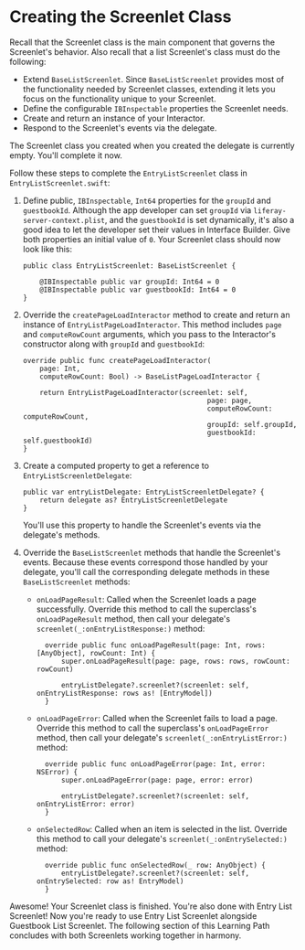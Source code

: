 # Creating the Screenlet Class

Recall that the Screenlet class is the main component that governs the 
Screenlet's behavior. Also recall that a list Screenlet's class must do the 
following: 

-   Extend `BaseListScreenlet`. Since `BaseListScreenlet` provides most of the 
    functionality needed by Screenlet classes, extending it lets you focus on 
    the functionality unique to your Screenlet. 
-   Define the configurable `IBInspectable` properties the Screenlet needs. 
-   Create and return an instance of your Interactor. 
-   Respond to the Screenlet's events via the delegate. 

The Screenlet class you created when you created the delegate is currently 
empty. You'll complete it now. 

Follow these steps to complete the `EntryListScreenlet` class in 
`EntryListScreenlet.swift`: 

1.  Define public, `IBInspectable`, `Int64` properties for the `groupId` and 
    `guestbookId`. Although the app developer can set `groupId` via 
    `liferay-server-context.plist`, and the `guestbookId` is set dynamically, 
    it's also a good idea to let the developer set their values in Interface 
    Builder. Give both properties an initial value of `0`. Your Screenlet class 
    should now look like this: 

        public class EntryListScreenlet: BaseListScreenlet {

            @IBInspectable public var groupId: Int64 = 0
            @IBInspectable public var guestbookId: Int64 = 0
        }

2.  Override the `createPageLoadInteractor` method to create and return an 
    instance of `EntryListPageLoadInteractor`. This method includes `page` and 
    `computeRowCount` arguments, which you pass to the Interactor's constructor 
    along with `groupId` and `guestbookId`: 

        override public func createPageLoadInteractor(
            page: Int,
            computeRowCount: Bool) -> BaseListPageLoadInteractor {
        
            return EntryListPageLoadInteractor(screenlet: self,
                                                     page: page,
                                                     computeRowCount: computeRowCount,
                                                     groupId: self.groupId,
                                                     guestbookId: self.guestbookId)
        }

3.  Create a computed property to get a reference to 
    `EntryListScreenletDelegate`: 

        public var entryListDelegate: EntryListScreenletDelegate? {
            return delegate as? EntryListScreenletDelegate
        }

    You'll use this property to handle the Screenlet's events via the delegate's 
    methods. 

4.  Override the `BaseListScreenlet` methods that handle the Screenlet's events. 
    Because these events correspond those handled by your delegate, you'll call 
    the corresponding delegate methods in these `BaseListScreenlet` methods: 

    - `onLoadPageResult`: Called when the Screenlet loads a page successfully. 
      Override this method to call the superclass's `onLoadPageResult` method, 
      then call your delegate's `screenlet(_:onEntryListResponse:)` method: 

            override public func onLoadPageResult(page: Int, rows: [AnyObject], rowCount: Int) {
                super.onLoadPageResult(page: page, rows: rows, rowCount: rowCount)

                entryListDelegate?.screenlet?(screenlet: self, onEntryListResponse: rows as! [EntryModel])
            }

    - `onLoadPageError`: Called when the Screenlet fails to load a page. 
      Override this method to call the superclass's `onLoadPageError` method, 
      then call your delegate's `screenlet(_:onEntryListError:)` method: 

            override public func onLoadPageError(page: Int, error: NSError) {
                super.onLoadPageError(page: page, error: error)

                entryListDelegate?.screenlet?(screenlet: self, onEntryListError: error)
            }

    - `onSelectedRow`: Called when an item is selected in the list. Override 
      this method to call your delegate's `screenlet(_:onEntrySelected:)` 
      method: 

            override public func onSelectedRow(_ row: AnyObject) {
                entryListDelegate?.screenlet?(screenlet: self, onEntrySelected: row as! EntryModel)
            }

Awesome! Your Screenlet class is finished. You're also done with Entry List 
Screenlet! Now you're ready to use Entry List Screenlet alongside Guestbook List 
Screenlet. The following section of this Learning Path concludes with both 
Screenlets working together in harmony. 
